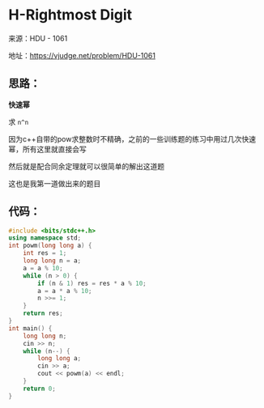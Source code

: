 # H-Rightmost Digit

来源：HDU - 1061

地址：https://vjudge.net/problem/HDU-1061

## 思路：

**快速幂**

求 `n^n`

因为c++自带的pow求整数时不精确，之前的一些训练题的练习中用过几次快速幂，所有这里就直接会写

然后就是配合同余定理就可以很简单的解出这道题

这也是我第一道做出来的题目

## 代码：

```cpp
#include <bits/stdc++.h>
using namespace std;
int powm(long long a) {
    int res = 1;
    long long n = a;
    a = a % 10;
    while (n > 0) {
        if (n & 1) res = res * a % 10;
        a = a * a % 10;
        n >>= 1;
    }
    return res;
}
int main() {
    long long n;
    cin >> n;
    while (n--) {
        long long a;
        cin >> a;
        cout << powm(a) << endl;
    }
    return 0;
}
```